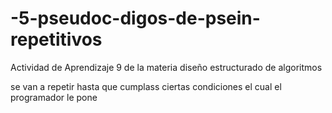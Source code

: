 # -5-pseudoc-digos-de-psein-repetitivos
Actividad de Aprendizaje 9 de la materia diseño estructurado de algoritmos


se van a repetir hasta que cumplass ciertas condiciones el cual el programador le pone
